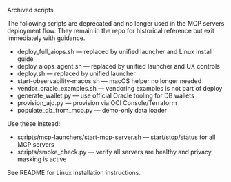 Archived scripts

The following scripts are deprecated and no longer used in the MCP servers deployment flow. They remain in the repo for historical reference but exit immediately with guidance.

- deploy_full_aiops.sh — replaced by unified launcher and Linux install guide
- deploy_aiops_agent.sh — replaced by unified launcher and UX controls
- deploy.sh — replaced by unified launcher
- start-observability-macos.sh — macOS helper no longer needed
- vendor_oracle_examples.sh — vendoring examples is not part of deploy
- generate_wallet.py — use official Oracle tooling for DB wallets
- provision_ajd.py — provision via OCI Console/Terraform
- populate_db_from_mcp.py — demo-only data loader

Use these instead:
- scripts/mcp-launchers/start-mcp-server.sh — start/stop/status for all MCP servers
- scripts/smoke_check.py — verify all servers are healthy and privacy masking is active

See README for Linux installation instructions.

